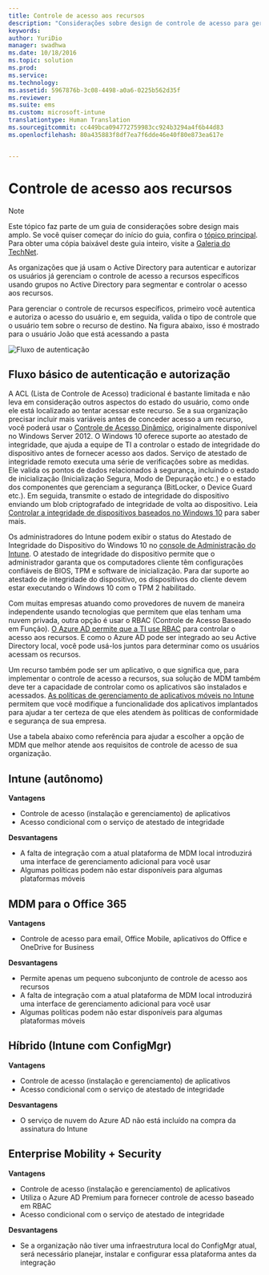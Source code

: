 ```yaml
---
title: Controle de acesso aos recursos
description: "Considerações sobre design de controle de acesso para gerenciamento de dispositivo móvel."
keywords: 
author: YuriDio
manager: swadhwa
ms.date: 10/18/2016
ms.topic: solution
ms.prod: 
ms.service: 
ms.technology: 
ms.assetid: 5967876b-3c08-4498-a0a6-0225b562d35f
ms.reviewer: 
ms.suite: ems
ms.custom: microsoft-intune
translationtype: Human Translation
ms.sourcegitcommit: cc449bca094772759983cc924b3294a4f6b44d83
ms.openlocfilehash: 80a435883f8df7ea7f6dde46e40f80e873ea617e


---
```


# Controle de acesso aos recursos

>[!NOTE]
>Este tópico faz parte de um guia de considerações sobre design mais amplo. Se você quiser começar do início do guia, confira o [tópico principal](mdm-design-considerations-guide.md). Para obter uma cópia baixável deste guia inteiro, visite a [Galeria do TechNet](https://gallery.technet.microsoft.com/Mobile-Device-Management-7d401582).

As organizações que já usam o Active Directory para autenticar e autorizar os usuários já gerenciam o controle de acesso a recursos específicos usando grupos no Active Directory para segmentar e controlar o acesso aos recursos.  

Para gerenciar o controle de recursos específicos, primeiro você autentica e autoriza o acesso do usuário e, em seguida, valida o tipo de controle que o usuário tem sobre o recurso de destino. Na figura abaixo, isso é mostrado para o usuário João que está acessando a pasta

![Fluxo de autenticação](./media/MDM_Figure_13.png)

## Fluxo básico de autenticação e autorização

A ACL (Lista de Controle de Acesso) tradicional é bastante limitada e não leva em consideração outros aspectos do estado do usuário, como onde ele está localizado ao tentar acessar este recurso. Se a sua organização precisar incluir mais variáveis antes de conceder acesso a um recurso, você poderá usar o [Controle de Acesso Dinâmico](https://technet.microsoft.com/library/dn408191.aspx), originalmente disponível no Windows Server 2012. O Windows 10 oferece suporte ao atestado de integridade, que ajuda a equipe de TI a controlar o estado de integridade do dispositivo antes de fornecer acesso aos dados. Serviço de atestado de integridade remoto executa uma série de verificações sobre as medidas. Ele valida os pontos de dados relacionados à segurança, incluindo o estado de inicialização (Inicialização Segura, Modo de Depuração etc.) e o estado dos componentes que gerenciam a segurança (BitLocker, o Device Guard etc.). Em seguida, transmite o estado de integridade do dispositivo enviando um blob criptografado de integridade de volta ao dispositivo. Leia [Controlar a integridade de dispositivos baseados no Windows 10](https://technet.microsoft.com/library/mt592023.aspx) para saber mais.

Os administradores do Intune podem exibir o status do Atestado de Integridade do Dispositivo do Windows 10 no [console de Administração do Intune](/intune/deploy-use/introduction-to-device-compliance-policies-in-microsoft-intune). O atestado de integridade do dispositivo permite que o administrador garanta que os computadores cliente têm configurações confiáveis de BIOS, TPM e software de inicialização. Para dar suporte ao atestado de integridade do dispositivo, os dispositivos do cliente devem estar executando o Windows 10 com o TPM 2 habilitado. 

Com muitas empresas atuando como provedores de nuvem de maneira independente usando tecnologias que permitem que elas tenham uma nuvem privada, outra opção é usar o RBAC (Controle de Acesso Baseado em Função). [O Azure AD permite que a TI use RBAC](http://azure.microsoft.com/documentation/articles/role-based-access-control-configure/) para controlar o acesso aos recursos. E como o Azure AD pode ser integrado ao seu Active Directory local, você pode usá-los juntos para determinar como os usuários acessam os recursos.

Um recurso também pode ser um aplicativo, o que significa que, para implementar o controle de acesso a recursos, sua solução de MDM também deve ter a capacidade de controlar como os aplicativos são instalados e acessados. [As políticas de gerenciamento de aplicativos móveis no Intune](/intune/deploy-use/configure-and-deploy-mobile-application-management-policies-in-the-microsoft-intune-console) permitem que você modifique a funcionalidade dos aplicativos implantados para ajudar a ter certeza de que eles atendem às políticas de conformidade e segurança de sua empresa. 

Use a tabela abaixo como referência para ajudar a escolher a opção de MDM que melhor atende aos requisitos de controle de acesso de sua organização.

## Intune (autônomo)

**Vantagens**

- Controle de acesso (instalação e gerenciamento) de aplicativos
- Acesso condicional com o serviço de atestado de integridade

**Desvantagens**

- A falta de integração com a atual plataforma de MDM local introduzirá uma interface de gerenciamento adicional para você usar
- Algumas políticas podem não estar disponíveis para algumas plataformas móveis
 
## MDM para o Office 365

**Vantagens**

- Controle de acesso para email, Office Mobile, aplicativos do Office e OneDrive for Business

**Desvantagens**

- Permite apenas um pequeno subconjunto de controle de acesso aos recursos
- A falta de integração com a atual plataforma de MDM local introduzirá uma interface de gerenciamento adicional para você usar
- Algumas políticas podem não estar disponíveis para algumas plataformas móveis

## Híbrido (Intune com ConfigMgr)

**Vantagens**

- Controle de acesso (instalação e gerenciamento) de aplicativos
- Acesso condicional com o serviço de atestado de integridade

**Desvantagens**

- O serviço de nuvem do Azure AD não está incluído na compra da assinatura do Intune

## Enterprise Mobility + Security

**Vantagens**

- Controle de acesso (instalação e gerenciamento) de aplicativos
- Utiliza o Azure AD Premium para fornecer controle de acesso baseado em RBAC
- Acesso condicional com o serviço de atestado de integridade

**Desvantagens**

- Se a organização não tiver uma infraestrutura local do ConfigMgr atual, será necessário planejar, instalar e configurar essa plataforma antes da integração



<!--HONumber=Oct16_HO3-->


